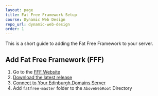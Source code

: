 ```yaml
---
layout: page
title: Fat Free Framework Setup
course: Dynamic Web Design
repo_url: dynamic-web-design
order: 1
---
```


This is a short guide to adding the Fat Free Framework to your server.

## Add Fat Free Framework (FFF)

1. Go to the [FFF Website](https://fatfreeframework.com/3.6/home)
2. [Download the latest release](https://github.com/bcosca/fatfree/archive/master.zip)
3. [Connect to Your Edinburgh.Domains Server](https://edinburgh.domains)
4. Add `fatfree-master` folder to the `AboveWebRoot` Directory
